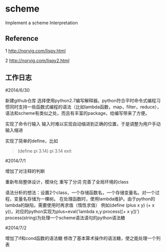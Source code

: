 scheme
======

Implement a scheme Interpretation

Reference
-----------

1 http://norvig.com/lispy.html

2 http://norvig.com/lispy2.html


工作日志
-----------
#2014/6/30 

新建github仓库
选择使用python2.7编写解释器。python符合平时命令式编程习惯同时支持一些函数式编程的语法（比如lambda函数，map，filter，reduce），语法和scheme有类似之处，而且有丰富的package，给编写带来了方便。

实现了命令行输入
输入时难以实现自动缩进到正确的位置，于是调整为用户手动输入缩进

实现了简单的define，比如
> (define pi 3.14)
> pi
3.14
> exit

#2014/7/1
	
增加了对注释的判断

重新布局整体设计，模块化
重写了分词
完善了全局环境的class

语法分析的想法：设置2个class，一个存储函数名，一个存储变量名。对一个过程，变量名存储为一棵树。
在处理函数时，使用lambda维护。由于python的lambda的缺陷，需要使用时再求值（惰性求值）
例如(define (plus x y) (+ x y))，对应的python实现为plus=eval('lambda x,y:process([+ x y])')
process(string)为处理一个scheme语法语句的python语法糖

#2014/7/2

增加了if和cond函数的语法糖
修改了基本算术操作的语法糖，使之能处理一个列表
